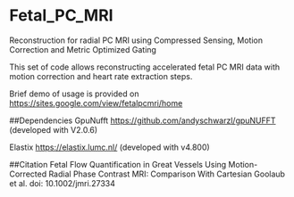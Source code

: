 # Fetal_PC_MRI
Reconstruction for radial PC MRI using Compressed Sensing, Motion Correction and Metric Optimized Gating


This set of code allows reconstructing accelerated fetal PC MRI data with motion correction and heart rate extraction steps.


Brief demo of usage is provided on https://sites.google.com/view/fetalpcmri/home

##Dependencies
GpuNufft      https://github.com/andyschwarzl/gpuNUFFT
(developed with V2.0.6)

Elastix       https://elastix.lumc.nl/
(developed with v4.800)


##Citation
Fetal Flow Quantification in Great Vessels Using Motion-Corrected Radial Phase Contrast MRI: Comparison With Cartesian
Goolaub et al.
doi: 10.1002/jmri.27334
